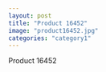 ```yaml
---
layout: post
title: "Product 16452"
image: "product16452.jpg"
categories: "category1"
---
```

Product 16452
